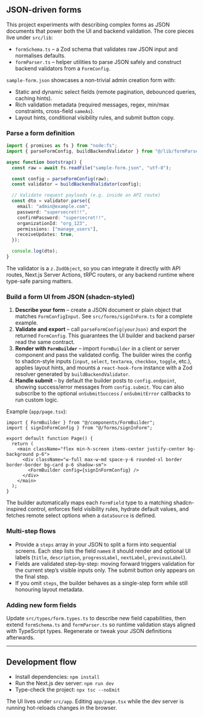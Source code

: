 ## JSON-driven forms

This project experiments with describing complex forms as JSON documents that power both the UI and backend validation. The core pieces live under `src/lib`:

- `formSchema.ts` – a Zod schema that validates raw JSON input and normalises defaults.
- `formParser.ts` – helper utilities to parse JSON safely and construct backend validators from a `FormConfig`.

`sample-form.json` showcases a non-trivial admin creation form with:

- Static and dynamic select fields (remote pagination, debounced queries, caching hints).
- Rich validation metadata (required messages, regex, min/max constraints, cross-field `sameAs`).
- Layout hints, conditional visibility rules, and submit button copy.

### Parse a form definition

```ts
import { promises as fs } from "node:fs";
import { parseFormConfig, buildBackendValidator } from "@/lib/formParser";

async function bootstrap() {
  const raw = await fs.readFile("sample-form.json", "utf-8");

  const config = parseFormConfig(raw);
  const validator = buildBackendValidator(config);

  // Validate request payloads (e.g. inside an API route)
  const dto = validator.parse({
    email: "admin@example.com",
    password: "supersecret!!",
    confirmPassword: "supersecret!!",
    organizationId: "org_123",
    permissions: ["manage_users"],
    receiveUpdates: true,
  });

  console.log(dto);
}
```

The validator is a `z.ZodObject`, so you can integrate it directly with API routes, Next.js Server Actions, tRPC routers, or any backend runtime where type-safe parsing matters.

### Build a form UI from JSON (shadcn-styled)

1. **Describe your form** – create a JSON document or plain object that matches `FormConfigInput`. See `src/forms/signInForm.ts` for a complete example.
2. **Validate and export** – call `parseFormConfig(yourJson)` and export the returned `FormConfig`. This guarantees the UI builder and backend parser read the same contract.
3. **Render with `FormBuilder`** – import `FormBuilder` in a client or server component and pass the validated config. The builder wires the config to shadcn-style inputs (`input`, `select`, `textarea`, `checkbox`, `toggle`, etc.), applies layout hints, and mounts a `react-hook-form` instance with a Zod resolver generated by `buildBackendValidator`.
4. **Handle submit** – by default the builder posts to `config.endpoint`, showing success/error messages from `config.submit`. You can also subscribe to the optional `onSubmitSuccess` / `onSubmitError` callbacks to run custom logic.

Example (`app/page.tsx`):

```tsx
import { FormBuilder } from "@/components/FormBuilder";
import { signInFormConfig } from "@/forms/signInForm";

export default function Page() {
  return (
    <main className="flex min-h-screen items-center justify-center bg-background p-6">
      <div className="w-full max-w-md space-y-6 rounded-xl border border-border bg-card p-6 shadow-sm">
        <FormBuilder config={signInFormConfig} />
      </div>
    </main>
  );
}
```

The builder automatically maps each `FormField` type to a matching shadcn-inspired control, enforces field visibility rules, hydrate default values, and fetches remote select options when a `dataSource` is defined.

### Multi-step flows

- Provide a `steps` array in your JSON to split a form into sequential screens. Each step lists the field `name`s it should render and optional UI labels (`title`, `description`, `progressLabel`, `nextLabel`, `previousLabel`).
- Fields are validated step-by-step: moving forward triggers validation for the current step’s visible inputs only. The submit button only appears on the final step.
- If you omit `steps`, the builder behaves as a single-step form while still honouring layout metadata.

### Adding new form fields

Update `src/types/form.types.ts` to describe new field capabilities, then extend `formSchema.ts` and `formParser.ts` so runtime validation stays aligned with TypeScript types. Regenerate or tweak your JSON definitions afterwards.

---

## Development flow

- Install dependencies: `npm install`
- Run the Next.js dev server: `npm run dev`
- Type-check the project: `npx tsc --noEmit`

The UI lives under `src/app`. Editing `app/page.tsx` while the dev server is running hot-reloads changes in the browser.
